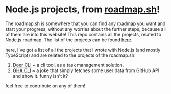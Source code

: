 # Node.js projects, from [roadmap.sh](https://roadmap.sh)!
The roadmap.sh is somewhere that you can find any roadmap you want and start your progress, without any worries about the further steps, because all of them are into this website! This repo contains all the projects, related to Node.js roadmap. The list of the projects can be found [here](https://roadmap.sh/nodejs/projects).

here, I've got a list of all the projects that I wrote with Node.js (and mostly TypeScript) and are related to the projects of the roadmap.sh:
1. [Doer CLI](https://github.com/LittleOddBoy/doer-cli) ~ a cli tool, as a task management solution.
2. [GHA CLI](https://github.com/LittleOddBoy/gha-cli) ~ a joke that simply fetches some user data from GitHub API and show it. funny isn't it?

feel free to contribute on any of them!
